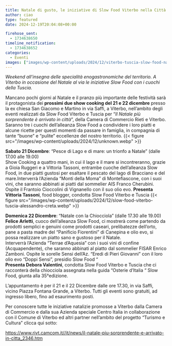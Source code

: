 ```yaml
---
title: Natale di gusto, le iniziative di Slow Food Viterbo nella Città dei Papi
author: ciao
type: featured
date: 2024-12-19T20:04:08+00:00

firehose_sent:
  - 1734638650
timeline_notification:
  - 1734638652
categories:
  - Eventi
images: ["images/wp-content/uploads/2024/12/viterbo-tuscia-slow-food-natale-eventi-alessandro-creta.webp"]
---
```

_Weekend all&#8217;insegna delle specialità enogastronomiche del territorio. A Viterbo in occasione del Natale al via le iniziative Slow Food con i cuochi della Tuscia._

Mancano pochi giorni al Natale e il pranzo più importante delle festività sarà il protagonista dei **prossimi due show cooking del 21 e 22 dicembre** presso la ex chiesa San Giacomo e Martino in via Saffi, a Viterbo, nell’ambito degli eventi realizzati da Slow Food Viterbo e Tuscia per “_Il Natale più sorprendente è arrivato in città_”, della Camera di Commercio Rieti e Viterbo.  
Saranno tre i cuochi dell’alleanza Slow Food a condividere i loro piatti e alcune ricette per questi momenti da passare in famiglia, in compagnia di tante “buone” e “pulite” eccellenze del nostro territorio.
{{< figure src="/images/wp-content/uploads/2024/12/unknown.webp" >}}
 

**Sabato 21 Dicembre**: “Pesce di Lago e di mare: un trionfo a Natale” (dalle 17.00 alle 19.00)  
Show Cooking a quattro mani, in cui il lago e il mare si incontreranno, grazie a Gioia Ruggeri e a Vittoria Tassoni, entrambe cuoche dell’alleanza Slow Food, in due piatti gustosi per esaltare il pescato del lago di Bracciano e del mare.Interverrà l’Azienda “Monti della Moma” di Montefiascone, con i suoi vini, che saranno abbinati ai piatti dal sommelier AIS Franco Cherubini. Ospite il Frantoio Cioccolini di Vignanello con il suo olio evo. **Presenta Vittoria Tassoni**, food blogger, condotta Slow Food Viterbo e Tuscia
{{< figure src="/images/wp-content/uploads/2024/12/slow-food-viterbo-tuscia-alessandro-creta.webp" >}}
 

**Domenica 22 Dicembre**: “Natale con la Chiocciola” (dalle 17.30 alle 19.00)  
**Felice Arletti**, cuoco dell’alleanza Slow Food, ci mostrerà come partendo da prodotti semplici e genuini come prodotti caseari, prelibatezze dell’orto, pane a pasta madre del “Panificio Fiorentini” di Canepina e olio evo, si possa realizzare un piatto sano e gustoso per il Natale.  
Interverrà l’Azienda “Terrae d’Aquesia” con i suoi vini di confine (Acquapendente), che saranno abbinati al piatto dal sommelier FISAR Enrico Zamboni. Ospite le sorelle Sensi dell’Az. “Eredi di Pieri Giovanni” con il loro olio evo “Doppi Sensi”, presidio Slow Food “  
**Presenta Debora Valentini**, condotta Slow Food Viterbo e Tuscia che ci racconterà della chiocciola assegnata nella guida “Osterie d’Italia “ Slow Food, giunta alla 35°edizione.

L&#8217;appuntamento è per il 21 e il 22 Dicembre dalle ore 17.30, in via Saffi, vicino Piazza Fontana Grande, a Viterbo. Tutti gli eventi sono gratuiti, ad ingresso libero, fino ad esaurimento posti.

Per conoscere tutte le iniziative natalizie promosse a Viterbo dalla Camera di Commercio e dalla sua Azienda speciale Centro Italia in collaborazione con il Comune di Viterbo ed altri partner nell’ambito del progetto “Turismo e Cultura” clicca qui sotto:  
  
<a href="https://www.rivt.camcom.it//it/news/il-natale-piu-sorprendente-e-arrivato-in-citta_2346.htm" target="_blank" rel="noreferrer noopener">https://www.rivt.camcom.it//it/news/il-natale-piu-sorprendente-e-arrivato-in-citta_2346.htm</a>